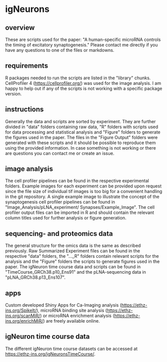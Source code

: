 # igNeurons

## overview 
These are scripts used for the paper: "A human-specific microRNA controls the timing of excitatory synaptogenesis."
Please contact me directly if you have any questions to one of the files or markdowns.

## requirements
R packages needed to run the scripts are listed in the "library" chunks. CellProfiler 4 (https://cellprofiler.org/)
was used for the image analysis. I am happy to help out if any of the scripts is not working with a specific package
version. 

## instructions
Generally the data and scripts are sorted by experiment. They are further divided in "data" folders containing raw data,
"R" folders with scripts used for data processing and statistical analysis and "Figure" folders to generate the figures 
used in the paper. The files in the "Figure Output" folders were generated with these scripts and it should be possible to 
reproduce them using the provided information. In case something is not working or there are questions you can contact me 
or create an issue.

## image analysis
The cell profiler pipelines can be found in the respective experimental folders. Example images for each experiment can 
be provided upon request since the file size of individual tif images is too big for a convenient handling in the git repository. A single
example image to illustrate the concept of the synaptogenesis cell profiler pipelines can be found in "Image_Analysis/pLNA_experiment/
Synapses/Example_Image". The cell profiler output files can be imported in R and should contain the relevant column titles used for further 
analysis or figure generation. 

## sequencing- and proteomics data
The general structure for the omics data is the same as described previously. Raw Summarized Experiment files can be found in the respective "data" folders,
the "..._R" folders contain relevant scripts for the analysis and the "Figure" folders the scripts to generate figures used in the paper. The igNeuron time course
data and scripts can be found in "TimeCourse_GRCh38.p10_Ens91" and the pLNA-sequencing data in "pLNA_GRCh38.p13_Ens107".

## apps
Custom developed Shiny Apps for Ca-Imaging analysis (https://ethz-ins.org/SpikeIt/), microRNA binding site analysis (https://ethz-ins.org/scanMiR/)
or microRNA enrichment analysis (https://ethz-ins.org/enrichMiR/) are freely available online.

## igNeuron time course data
The different igNeuron time course datasets can be accessed at https://ethz-ins.org/igNeuronsTimeCourse/.
